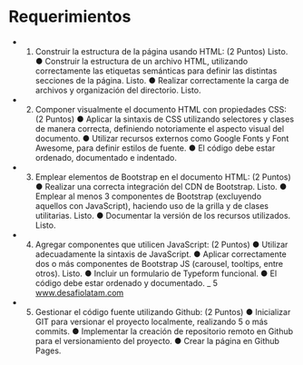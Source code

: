 # Requerimientos
* 1. Construir la estructura de la página usando HTML: (2 Puntos) Listo.
    ● Construir la estructura de un archivo HTML, utilizando correctamente las
    etiquetas semánticas para definir las distintas secciones de la página. Listo.
    ● Realizar correctamente la carga de archivos y organización del directorio. Listo.

* 2. Componer visualmente el documento HTML con propiedades CSS: (2 Puntos)
    ● Aplicar la sintaxis de CSS utilizando selectores y clases de manera correcta,
    definiendo notoriamente el aspecto visual del documento.
    ● Utilizar recursos externos como Google Fonts y Font Awesome, para definir
    estilos de fuente.
    ● El código debe estar ordenado, documentado e indentado.

* 3. Emplear elementos de Bootstrap en el documento HTML: (2 Puntos)
    ● Realizar una correcta integración del CDN de Bootstrap. Listo.
    ● Emplear al menos 3 componentes de Bootstrap (excluyendo aquellos con
    JavaScript), haciendo uso de la grilla y de clases utilitarias. Listo.
    ● Documentar la versión de los recursos utilizados. Listo.
    
* 4. Agregar componentes que utilicen JavaScript: (2 Puntos)
    ● Utilizar adecuadamente la sintaxis de JavaScript.
    ● Aplicar correctamente dos o más componentes de Bootstrap JS (carousel,
    tooltips, entre otros). Listo.
    ● Incluir un formulario de Typeform funcional.
    ● El código debe estar ordenado y documentado.
        _ 5
    www.desafiolatam.com

* 5. Gestionar el código fuente utilizando Github: (2 Puntos)
    ● Inicializar GIT para versionar el proyecto localmente, realizando 5 o más
    commits.
    ● Implementar la creación de repositorio remoto en Github para el
    versionamiento del proyecto.
    ● Crear la página en Github Pages.